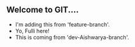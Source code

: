 ## Welcome to GIT....

- I'm adding this from 'feature-branch'.
- Yo, Fulli here!
- This is coming from 'dev-Aishwarya-branch'.